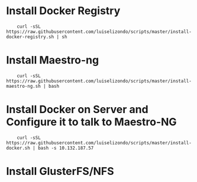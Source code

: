 
# Install Docker Registry
		
		curl -sSL https://raw.githubusercontent.com/luiselizondo/scripts/master/install-docker-registry.sh | sh

# Install Maestro-ng

		curl -sSL https://raw.githubusercontent.com/luiselizondo/scripts/master/install-maestro-ng.sh | bash

# Install Docker on Server and Configure it to talk to Maestro-NG

		curl -sSL https://raw.githubusercontent.com/luiselizondo/scripts/master/install-docker.sh | bash -s 10.132.187.57

# Install GlusterFS/NFS